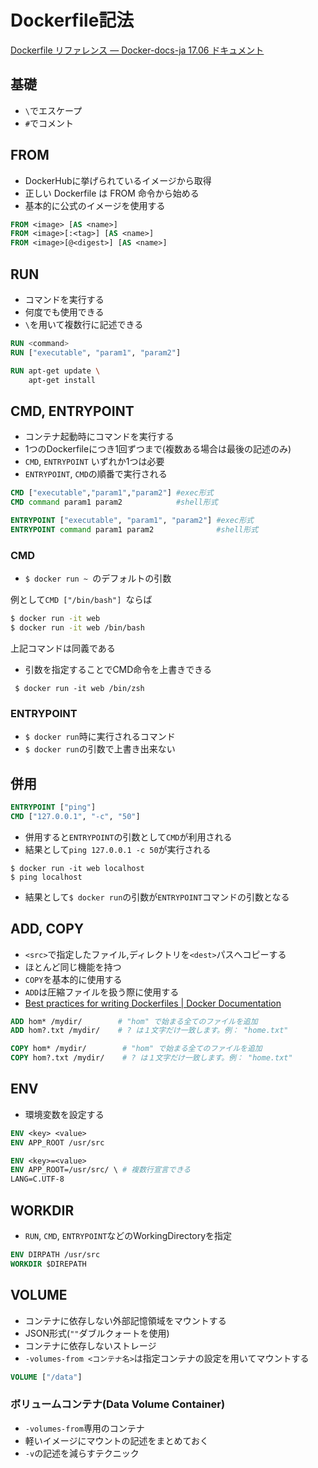 # Dockerfile記法

[Dockerfile リファレンス — Docker-docs-ja 17.06 ドキュメント](http://docs.docker.jp/engine/reference/builder.html)

## 基礎

* `\`でエスケープ
* `#`でコメント

## FROM

* DockerHubに挙げられているイメージから取得
* 正しい Dockerfile は FROM 命令から始める
* 基本的に公式のイメージを使用する

```Dockerfile
FROM <image> [AS <name>]
FROM <image>[:<tag>] [AS <name>]
FROM <image>[@<digest>] [AS <name>]
```

## RUN

* コマンドを実行する
* 何度でも使用できる
* `\`を用いて複数行に記述できる

```Dockerfile
RUN <command>
RUN ["executable", "param1", "param2"] 

RUN apt-get update \
    apt-get install
```

## CMD, ENTRYPOINT

* コンテナ起動時にコマンドを実行する
* 1つのDockerfileにつき1回ずつまで(複数ある場合は最後の記述のみ)
* `CMD`, `ENTRYPOINT` いずれか1つは必要
* `ENTRYPOINT`, `CMD`の順番で実行される

```Dockerfile
CMD ["executable","param1","param2"] #exec形式
CMD command param1 param2            #shell形式

ENTRYPOINT ["executable", "param1", "param2"] #exec形式
ENTRYPOINT command param1 param2              #shell形式
```

### CMD
* `$ docker run ~ `のデフォルトの引数

例として`CMD ["/bin/bash"] `ならば

```bash
$ docker run -it web
$ docker run -it web /bin/bash
```
上記コマンドは同義である

* 引数を指定することでCMD命令を上書きできる

` $ docker run -it web /bin/zsh` 

### ENTRYPOINT

* `$ docker run`時に実行されるコマンド
* `$ docker run`の引数で上書き出来ない

## 併用

```Dockerfile
ENTRYPOINT ["ping"]
CMD ["127.0.0.1", "-c", "50"]
```

* 併用すると`ENTRYPOINT`の引数として`CMD`が利用される
* 結果として`ping 127.0.0.1 -c 50`が実行される

``` 
$ docker run -it web localhost
$ ping localhost
```
* 結果として`$ docker run`の引数が`ENTRYPOINT`コマンドの引数となる

## ADD, COPY

* `<src>`で指定したファイル,ディレクトリを`<dest>`パスへコピーする
* ほとんど同じ機能を持つ
* `COPY`を基本的に使用する
* `ADD`は圧縮ファイルを扱う際に使用する
* [Best practices for writing Dockerfiles | Docker Documentation](https://docs.docker.com/develop/develop-images/dockerfile_best-practices/#add-or-copy)

```Dockerfile
ADD hom* /mydir/        # "hom" で始まる全てのファイルを追加
ADD hom?.txt /mydir/    # ? は１文字だけ一致します。例： "home.txt"

COPY hom* /mydir/        # "hom" で始まる全てのファイルを追加
COPY hom?.txt /mydir/    # ? は１文字だけ一致します。例： "home.txt"
```

## ENV

* 環境変数を設定する

```Dockerfile
ENV <key> <value>
ENV APP_ROOT /usr/src

ENV <key>=<value>
ENV APP_ROOT=/usr/src/ \ # 複数行宣言できる
LANG=C.UTF-8
```

## WORKDIR

* `RUN`, `CMD`, `ENTRYPOINT`などのWorkingDirectoryを指定

```Dockerfile
ENV DIRPATH /usr/src
WORKDIR $DIREPATH
```

## VOLUME

* コンテナに依存しない外部記憶領域をマウントする
* JSON形式(`""`ダブルクォートを使用)
* コンテナに依存しないストレージ
* `-volumes-from <コンテナ名>`は指定コンテナの設定を用いてマウントする

```Dockerfile
VOLUME ["/data"]
```

### ボリュームコンテナ(Data Volume Container)

* `-volumes-from`専用のコンテナ
* 軽いイメージにマウントの記述をまとめておく
* `-v`の記述を減らすテクニック
